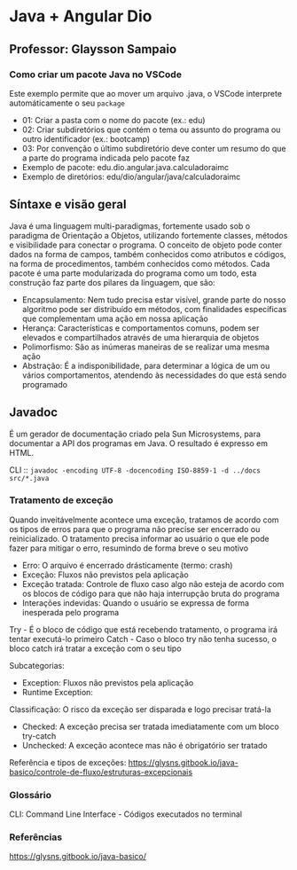 # Java + Angular Dio

## Professor: Glaysson Sampaio

### Como criar um pacote Java no VSCode

Este exemplo permite que ao mover um arquivo .java, o VSCode interprete automáticamente o seu `package`

- 01: Criar a pasta com o nome do pacote (ex.: edu)
- 02: Criar subdiretórios que contém o tema ou assunto do programa ou outro identificador (ex.: bootcamp)
- 03: Por convenção o último subdiretório deve conter um resumo do que a parte do programa indicada pelo pacote faz
- Exemplo de pacote: edu.dio.angular.java.calculadoraimc
- Exemplo de diretórios: edu/dio/angular/java/calculadoraimc

## Síntaxe e visão geral

Java é uma linguagem multi-paradigmas, fortemente usado sob o paradigma de Orientação a Objetos, utilizando fortemente classes, métodos e visibilidade para conectar o programa. O conceito de objeto pode conter dados na forma de campos, também conhecidos como atributos e códigos, na forma de procedimentos, também conhecidos como métodos.
Cada pacote é uma parte modularizada do programa como um todo, esta construção faz parte dos pilares da linguagem, que são:

- Encapsulamento: Nem tudo precisa estar visível, grande parte do nosso algoritmo pode ser distribuído em métodos, com finalidades específicas que complementam uma ação em nossa aplicação
- Herança: Características e comportamentos comuns, podem ser elevados e compartilhados através de uma hierarquia de objetos
- Polimorfismo: São as inúmeras maneiras de se realizar uma mesma ação
- Abstração: É a indisponibilidade, para determinar a lógica de um ou vários comportamentos, atendendo às necessidades do que está sendo programado

## Javadoc

É um gerador de documentação criado pela Sun Microsystems, para documentar a API dos programas em  Java. O resultado é expresso em HTML.

CLI :: `javadoc -encoding UTF-8 -docencoding ISO-8859-1 -d ../docs src/*.java`

### Tratamento de exceção

Quando inveitávelmente acontece uma exceção, tratamos de acordo com os tipos de erros para que o programa não precise ser encerrado ou reinicializado. O tratamento precisa informar ao usuário o que ele pode fazer para mitigar o erro, resumindo de forma breve o seu motivo

- Erro: O arquivo é encerrado drásticamente (termo: crash)
- Exceção: Fluxos não previstos pela aplicação
- Exceção tratada: Controle de fluxo caso algo não esteja de acordo com os blocos de código para que não haja interrupção bruta do programa
- Interações indevidas: Quando o usuário se expressa de forma inesperada pelo programa

Try - É o bloco de código que está recebendo tratamento, o programa irá tentar executá-lo primeiro
Catch - Caso o bloco try não tenha sucesso, o bloco catch irá tratar a exceção com o seu tipo

Subcategorias:

- Exception: Fluxos não previstos pela aplicação
- Runtime Exception: 

Classificação:
O risco da exceção ser disparada e logo precisar tratá-la

- Checked: A exceção precisa ser tratada imediatamente com um bloco try-catch
- Unchecked: A exceção acontece mas não é obrigatório ser tratado

Referência e tipos de exceções: <https://glysns.gitbook.io/java-basico/controle-de-fluxo/estruturas-excepcionais>

### Glossário

CLI: Command Line Interface - Códigos executados no terminal

### Referências

<https://glysns.gitbook.io/java-basico/>
